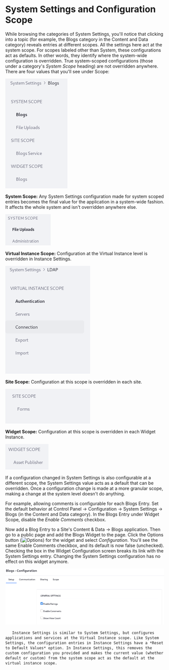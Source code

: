 # System Settings and Configuration Scope

While browsing the categories of System Settings, you'll notice that clicking into a topic (for example, the Blogs category in the Content and Data category) reveals entries at different scopes. All the settings here act at the system scope. For scopes labeled other than System, these configurations act as defaults. In other words, they identify where the system-wide configuration is overridden. True system-scoped configurations (those under a category's _System Scope_ heading) are not overridden anywhere. There are four values that you'll see under Scope:

![Some System Settings categories hold entries of multiple scopes.](./system-settings-and-configuration-scope/images/02.png)

**System Scope:** Any System Settings configuration made for system scoped entries becomes the final value for the application in a system-wide fashion. It affects the whole system and isn't overridden anywhere else. 

![Some System Settings entries are system scoped.](./system-settings-and-configuration-scope/images/01.png)

**Virtual Instance Scope:** Configuration at the Virtual Instance level is overridden in Instance Settings.

![Some System Settings are virtual instance scoped.](./system-settings-and-configuration-scope/images/05.png)

**Site Scope:** Configuration at this scope is overridden in each site. 

![Some System Settings are site scoped.](./system-settings-and-configuration-scope/images/03.png)

**Widget Scope:** Configuration at this scope is overridden in each Widget Instance.

![Some System Settings entries are widget scoped.](./system-settings-and-configuration-scope/images/04.png)

If a configuration changed in System Settings is also configurable at a different scope, the System Settings value acts as a default that can be overridden. Once a configuration change is made at a more granular scope, making a change at the system level doesn't do anything. 

For example, allowing comments is configurable for each Blogs Entry. Set the default behavior at Control Panel &rarr; Configuration &rarr; System Settings &rarr; Blogs (in the Content and Data category). In the Blogs Entry under Widget Scope, disable the *Enable Comments* checkbox. 

Now add a Blog Entry to a Site's Content & Data &rarr; Blogs application. Then go to a public page and add the Blogs Widget to the page. Click the Options button (![Options](../../images/icon-app-options.png)) for the widget and select *Configuration*. You'll see the same Enable Comments checkbox, and its default is now false (unchecked). Checking the box in the Widget Configuration screen breaks its link with the System Settings entry. Changing the System Settings configuration has no effect on this widget anymore.

![Override widget scoped System Settings from the widget itself.](./system-settings-and-configuration-scope/images/06.png)

```note::
   Instance Settings is similar to System Settings, but configures applications and services at the Virtual Instance scope. Like System Settings, the configuration entries in Instance Settings have a *Reset to Default Values* option. In Instance Settings, this removes the custom configuration you provided and makes the current value (whether default or custom) from the system scope act as the default at the virtual instance scope.
```
